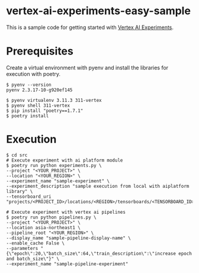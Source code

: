 # vertex-ai-experiments-easy-sample
This is a sample code for getting started with [Vertex AI Experiments](https://cloud.google.com/vertex-ai/docs/experiments).

# Prerequisites
Create a virtual environment with pyenv and install the libraries for execution with poetry.

```shell
$ pyenv --version
pyenv 2.3.17-10-g920ef145

$ pyenv virtualenv 3.11.3 311-vertex
$ pyenv shell 311-vertex
$ pip install "poetry==1.7.1"
$ poetry install
```

# Execution
```shell
$ cd src
# Execute experiment with ai platform module
$ poetry run python experiments.py \
--project "<YOUR_PROJECT>" \
--location "<YOUR_REGION>" \
--experiment_name "sample-experiment" \
--experiment_description "sample execution from local with aiplatform library" \
--tensorboard_uri "projects/<PROJECT_ID>/locations/<REGION>/tensorboards/<TENSORBOARD_ID>"

# Execute experiment with vertex ai pipelines
$ poetry run python pipelines.py \  
--project "<YOUR_PROJECT>" \
--location asia-northeast1 \
--pipeline_root "<YOUR_REGION>" \
--display_name "sample-pipeline-display-name" \
--enable_cache False \
--parameters "{\"epoch\":20,\"batch_size\":64,\"train_description\":\"increase epoch and batch_size\"}" \
--experiment_name "sample-pipeline-experiment"
```

